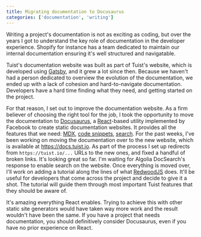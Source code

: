 ```yaml
---
title: Migrating documentation to Docusaurus
categories: ['documentation', 'writing']
---
```


Writing a project's documentation is not as exciting as coding,
but over the years I got to understand the key role of documentation in the developer experience.
Shopify for instance has a team dedicated to maintain our internal documentation ensuring it's well structured and navigatable.

Tuist's documentation website was built as part of Tuist's website,
which is developed using [Gatsby](https://www.gatsbyjs.com/),
and it grew a lot since then.
Because we haven't had a person dedicated to overview the evolution of the documentation,
we ended up with a lack of cohesion and hard-to-navigate documentation.
Developers have a hard time finding what they need,
and getting started on the project.

For that reason,
I set out to improve the documentation website.
As a firm believer of choosing the right tool for the job,
I took the opportunity to move the documentation to [Docusaurus](https://docusaurus.io/),
a [React](https://reactjs.org/)-based utility implemented by Facebook to create static documentation websites.
It provides all the features that we need: [MDX](https://mdxjs.com/), [code snippets](https://docusaurus.io/docs/markdown-features/code-blocks), [search](https://docusaurus.io/docs/search). For the past weeks, I've been working on moving the documentation over to the new website, which is available at https://docs.tuist.io.
As part of the process I set up redirects from `https://tuist.io/...` URLs to the new ones, and fixed a handful of broken links.
It's looking great so far. I'm waiting for Algolia DocSearch's response to enable search on the website.
Once everything is moved over,
I'll work on adding a tutorial along the lines of what [RedwoodJS](https://learn.redwoodjs.com/docs/tutorial/welcome-to-redwood/) does.
It'll be useful for developers that come across the project and decide to give it a shot.
The tutorial will guide them through most important Tuist features that they should be aware of.

It's amazing everything React enables. Trying to achieve this with other static site generators would have taken way more work and the result wouldn't have been the same.
If you have a project that needs documentation, you should definitively consider Docusaurus, even if you have no prior experience on React.
